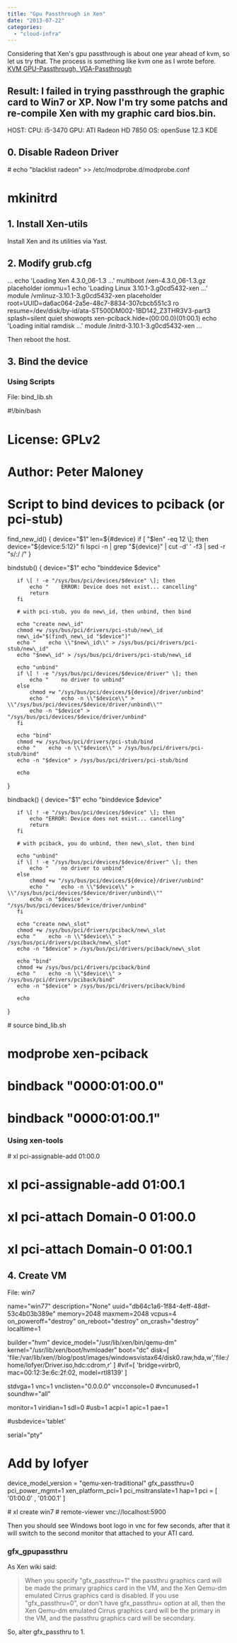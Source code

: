 ```yaml
---
title: "Gpu Passthrough in Xen"
date: "2013-07-22"
categories: 
  - "cloud-infra"
---
```


Considering that Xen's gpu passthrough is about one year ahead of kvm, so let us try that. The process is something like kvm one as I wrote before. [KVM GPU-Passthrough, VGA-Passthrough](http://blog.lofyer.org/2013/05/pass-host-gpu-to-guest-via-qemu-ncursescurses/ "KVM GPU-Passthrough, VGA-Passthrough")

## Result: I failed in trying passthrough the graphic card to Win7 or XP. Now I'm try some patchs and re-compile Xen with my graphic card bios.bin.

HOST: CPU: i5-3470 GPU: ATI Radeon HD 7850 OS: openSuse 12.3 KDE

## 0\. Disable Radeon Driver

\# echo "blacklist radeon" >> /etc/modprobe.d/modprobe.conf
# mkinitrd

## 1\. Install Xen-utils

Install Xen and its utilities via Yast.

## 2\. Modify grub.cfg

...
 echo    'Loading Xen 4.3.0\_06-1.3 ...'
        multiboot       /xen-4.3.0\_06-1.3.gz placeholder iommu=1 
        echo    'Loading Linux 3.10.1-3.g0cd5432-xen ...'
        module  /vmlinuz-3.10.1-3.g0cd5432-xen placeholder root=UUID=da6ac064-2a5e-48c7-8834-307cbcb551c3 ro   resume=/dev/disk/by-id/ata-ST500DM002-1BD142\_Z3THR3V3-part3 splash=silent quiet showopts xen-pciback.hide=(00:00.0)(01:00.1)
        echo    'Loading initial ramdisk ...'
        module  /initrd-3.10.1-3.g0cd5432-xen
...

Then reboot the host.

## 3\. Bind the device

### Using Scripts

File: bind\_lib.sh

   #!/bin/bash
   #
   # License: GPLv2
   # Author: Peter Maloney
   #
   # Script to bind devices to pciback (or pci-stub)
   
   find\_new\_id() {
       device="$1"
       len=${#device}
       if \[ "$len" -eq 12 \]; then
           device="${device:5:12}"
       fi
       lspci -n | grep "${device}" | cut -d' ' -f3 | sed -r "s/:/ /"
   }
   
   bindstub() {
       device="$1"
       echo "binddevice $device"
       
       if \[ ! -e "/sys/bus/pci/devices/$device" \]; then
           echo "    ERROR: Device does not exist... cancelling"
           return
       fi
       
       # with pci-stub, you do new\_id, then unbind, then bind
       
       echo "create new\_id"
       chmod +w /sys/bus/pci/drivers/pci-stub/new\_id
       new\_id="$(find\_new\_id "$device")"
       echo "    echo \\"$new\_id\\" > /sys/bus/pci/drivers/pci-stub/new\_id"
       echo "$new\_id" > /sys/bus/pci/drivers/pci-stub/new\_id
       
       echo "unbind"
       if \[ ! -e "/sys/bus/pci/devices/$device/driver" \]; then
           echo "    no driver to unbind"
       else
           chmod +w "/sys/bus/pci/devices/${device}/driver/unbind"
           echo "    echo -n \\"$device\\" > \\"/sys/bus/pci/devices/$device/driver/unbind\\""
           echo -n "$device" > "/sys/bus/pci/devices/$device/driver/unbind"
       fi
       
       echo "bind"
       chmod +w /sys/bus/pci/drivers/pci-stub/bind
       echo "    echo -n \\"$device\\" > /sys/bus/pci/drivers/pci-stub/bind"
       echo -n "$device" > /sys/bus/pci/drivers/pci-stub/bind
       
       echo
   }
   
   bindback() {
       device="$1"
       echo "binddevice $device"
       
       if \[ ! -e "/sys/bus/pci/devices/$device" \]; then
           echo "ERROR: Device does not exist... cancelling"
           return
       fi
       
       # with pciback, you do unbind, then new\_slot, then bind
       
       echo "unbind"
       if \[ ! -e "/sys/bus/pci/devices/$device/driver" \]; then
           echo "    no driver to unbind"
       else
           chmod +w "/sys/bus/pci/devices/${device}/driver/unbind"
           echo "    echo -n \\"$device\\" > \\"/sys/bus/pci/devices/$device/driver/unbind\\""
           echo -n "$device" > "/sys/bus/pci/devices/$device/driver/unbind"
       fi
       
       echo "create new\_slot"
       chmod +w /sys/bus/pci/drivers/pciback/new\_slot
       echo "    echo -n \\"$device\\" > /sys/bus/pci/drivers/pciback/new\_slot"
       echo -n "$device" > /sys/bus/pci/drivers/pciback/new\_slot
       
       echo "bind"
       chmod +w /sys/bus/pci/drivers/pciback/bind
       echo "    echo -n \\"$device\\" > /sys/bus/pci/drivers/pciback/bind"
       echo -n "$device" > /sys/bus/pci/drivers/pciback/bind
       
       echo
   }

\# source bind\_lib.sh
# modprobe xen-pciback
# bindback "0000:01:00.0"
# bindback "0000:01:00.1"

### Using xen-tools

\# xl pci-assignable-add 01:00.0
# xl pci-assignable-add 01:00.1
# xl pci-attach Domain-0 01:00.0
# xl pci-attach Domain-0 01:00.1

## 4\. Create VM

File: win7

name="win77"
description="None"
uuid="db64c1a6-1f84-4eff-48df-53c4b03b389e"
memory=2048
maxmem=2048
vcpus=4
on\_poweroff="destroy"
on\_reboot="destroy"
on\_crash="destroy"
localtime=1

builder="hvm"
device\_model="/usr/lib/xen/bin/qemu-dm"
kernel="/usr/lib/xen/boot/hvmloader"
boot="dc"
disk=\[ 'file:/var/lib/xen//blog/post/images/windowsvistax64/disk0.raw,hda,w','file:/home/lofyer/Driver.iso,hdc:cdrom,r' \]
#vif=\[ 'bridge=virbr0, mac=00:12:3e:6c:2f:02, model=rtl8139' \]

stdvga=1
vnc=1
vnclisten="0.0.0.0"
vncconsole=0
#vncunused=1
soundhw="all"

monitor=1
viridian=1
sdl=0
#usb=1
acpi=1
apic=1
pae=1

#usbdevice='tablet'

serial="pty"
# Add by lofyer
device\_model\_version = "qemu-xen-traditional"
gfx\_passthru=0
pci\_power\_mgmt=1
xen\_platform\_pci=1
pci\_msitranslate=1
hap=1
pci = \[ '01:00.0' , '01:00.1'  \]

\# xl create win7 # remote-viewer vnc://localhost:5900

Then you should see Windows boot logo in vnc for few seconds, after that it will switch to the second monitor that attached to your ATI card.

### gfx\_gpupassthru

As Xen wiki said:

> When you specify "gfx\_passthru=1" the passthru graphics card will be made the primary graphics card in the VM, and the Xen Qemu-dm emulated Cirrus graphics card is disabled. If you use "gfx\_passthru=0", or don't have gfx\_passthru= option at all, then the Xen Qemu-dm emulated Cirrus graphics card will be the primary in the VM, and the passthru graphics card will be secondary.

So, alter gfx\_passthru to 1.
